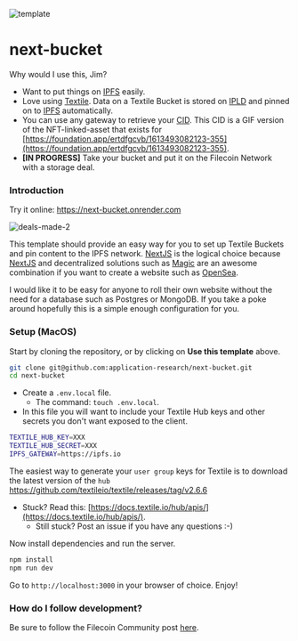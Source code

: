 ![template](https://user-images.githubusercontent.com/310223/113375377-17109300-9324-11eb-9969-7795a8a49888.png)

# next-bucket

Why would I use this, Jim?

* Want to put things on [IPFS](https://ipfs.io/) easily.
* Love using [Textile](https://docs.textile.io/buckets/). Data on a Textile Bucket is stored on [IPLD](https://docs.ipld.io/) and pinned on to [IPFS](https://docs.ipfs.io/how-to/pin-files/) automatically.
* You can use any gateway to retrieve your [CID](https://ipfs.io/ipfs/bafybeibgy5fbkzb7jenk2ibo4vch2vmf7tbg5motfe2hpaaod3xvwoizmy/nft.gif). This CID is a GIF version of the NFT-linked-asset that exists for [https://foundation.app/ertdfgcvb/1613493082123-355](https://foundation.app/ertdfgcvb/1613493082123-355).
* **[IN PROGRESS]** Take your bucket and put it on the Filecoin Network with a storage deal.

### Introduction

Try it online: https://next-bucket.onrender.com

![deals-made-2](https://user-images.githubusercontent.com/310223/113273921-f697f880-9291-11eb-99ee-a2d98cd81b2d.png)

This template should provide an easy way for you to set up Textile Buckets and pin content to the IPFS network. [NextJS](https://nextjs.org/) is the logical choice because [NextJS](https://nextjs.org) and decentralized solutions such as [Magic](https://magic.link/posts/magic-link-nextjs) are an awesome combination if you want to create a website such as [OpenSea](https://opensea.io/).

I would like it to be easy for anyone to roll their own website without the need for a database such as Postgres or MongoDB. If you take a poke around hopefully this is a simple enough configuration for you.

### Setup (MacOS)

Start by cloning the repository, or by clicking on **Use this template** above.

```sh
git clone git@github.com:application-research/next-bucket.git
cd next-bucket
```

* Create a `.env.local` file. 
  * The command: `touch .env.local`. 
* In this file you will want to include your Textile Hub keys and other secrets you don't want exposed to the client.

```sh
TEXTILE_HUB_KEY=XXX
TEXTILE_HUB_SECRET=XXX
IPFS_GATEWAY=https://ipfs.io
```

The easiest way to generate your `user group` keys for Textile is to download the latest version of the  `hub` https://github.com/textileio/textile/releases/tag/v2.6.6

* Stuck? Read this: [https://docs.textile.io/hub/apis/](https://docs.textile.io/hub/apis/). 
  * Still stuck? Post an issue if you have any questions :-)

Now install dependencies and run the server.

```sh
npm install
npm run dev
```

Go to `http://localhost:3000` in your browser of choice. Enjoy!

### How do I follow development?

Be sure to follow the Filecoin Community post [here](https://github.com/filecoin-project/community/discussions/118).
